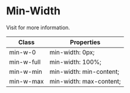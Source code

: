 # Min-Width

Visit []() for more information.

<table class="w-full text-left border-collapse"><thead><tr><th class="z-20 sticky top-0 text-4 font-semibold text-gray-600 bg-white p-0"><div class="pb-2 pr-2 border-b border-gray-200">Class</div></th><th class="z-20 sticky top-0 text-4 font-semibold text-gray-600 bg-white p-0"><div class="pb-2 pl-2 border-b border-gray-200">Properties</div></th></tr></thead><tbody class="align-baseline"><tr><td class="py-2 pr-2 font-mono caption1 text-violet-600 whitespace-nowrap">min-w-0</td><td class="py-2 pl-2 font-mono caption1 text-light-blue-600 whitespace-pre">min-width: 0px;</td></tr><tr><td class="py-2 pr-2 font-mono caption1 text-violet-600 whitespace-nowrap border-t border-gray-200">min-w-full</td><td class="py-2 pl-2 font-mono caption1 text-light-blue-600 whitespace-pre border-t border-gray-200">min-width: 100%;</td></tr><tr><td class="py-2 pr-2 font-mono caption1 text-violet-600 whitespace-nowrap border-t border-gray-200">min-w-min</td><td class="py-2 pl-2 font-mono caption1 text-light-blue-600 whitespace-pre border-t border-gray-200">min-width: min-content;</td></tr><tr><td class="py-2 pr-2 font-mono caption1 text-violet-600 whitespace-nowrap border-t border-gray-200">min-w-max</td><td class="py-2 pl-2 font-mono caption1 text-light-blue-600 whitespace-pre border-t border-gray-200">min-width: max-content;</td></tr></tbody></table>
